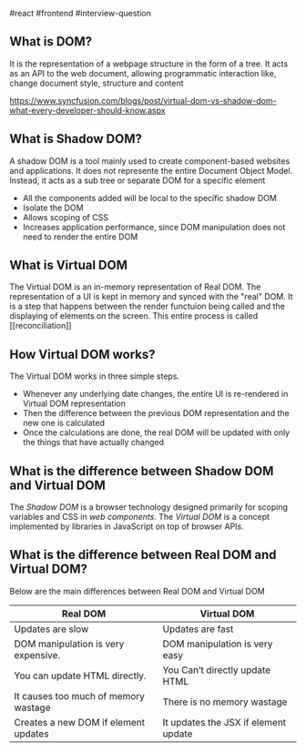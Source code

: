 #react 
#frontend 
#interview-question 

## What is DOM?

It is the representation of a webpage structure in the form of a tree. It acts as an API to the web document, allowing programmatic interaction like, change document style, structure and content

https://www.syncfusion.com/blogs/post/virtual-dom-vs-shadow-dom-what-every-developer-should-know.aspx

## What is Shadow DOM?

A shadow DOM is a tool mainly used to create component-based websites and applications. It does not represente the entire Document Object Model. Instead, it acts as a sub tree or separate DOM for a specific element

- All the components added will be local to the specific shadow DOM
- Isolate the DOM
- Allows scoping of CSS
- Increases application performance, since DOM manipulation does not need to render the entire DOM

## What is Virtual DOM

The Virtual DOM is an in-memory representation of Real DOM. The representation of a UI is kept in memory and synced with the "real" DOM. It is a step that happens between the render functuion being called and the displaying of  elements on the screen. This entire process is called [[reconciliation]]

## How Virtual DOM works?

The Virtual DOM works in three simple steps.

- Whenever any underlying date changes, the entire UI is re-rendered in Virtual DOM representation
- Then the difference between the previous DOM representation and the new one is calculated
- Once the calculations are done, the real DOM will be updated with only the things that have actually changed


## What is the difference between Shadow DOM and Virtual DOM

The _Shadow DOM_ is a browser technology designed primarily for scoping variables and CSS in _web components_. The _Virtual DOM_ is a concept implemented by libraries in JavaScript on top of browser APIs.

## What is the difference between Real DOM and Virtual DOM?

Below are the main differences between Real DOM and Virtual DOM

|Real DOM|Virtual DOM|
|---|---|
|Updates are slow|Updates are fast|
|DOM manipulation is very expensive.|DOM manipulation is very easy|
|You can update HTML directly.|You Can’t directly update HTML|
|It causes too much of memory wastage|There is no memory wastage|
|Creates a new DOM if element updates|It updates the JSX if element update|